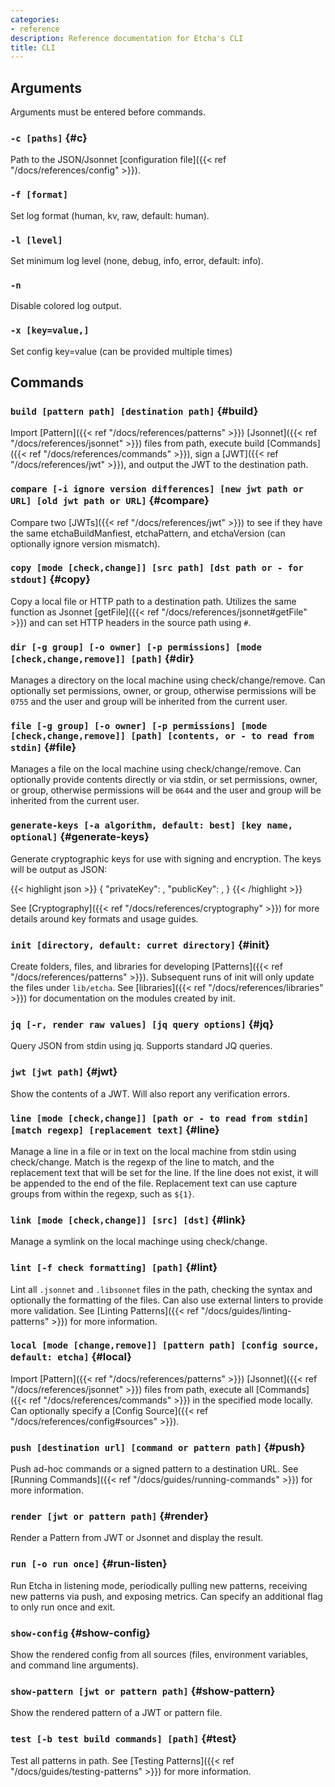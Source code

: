 ```yaml
---
categories:
- reference
description: Reference documentation for Etcha's CLI
title: CLI
---
```


## Arguments

Arguments must be entered before commands.

### `-c [paths]` {#c}

Path to the JSON/Jsonnet [configuration file]({{< ref "/docs/references/config" >}}).

### `-f [format]`

Set log format (human, kv, raw, default: human).

### `-l [level]`

Set minimum log level (none, debug, info, error, default: info).

### `-n`

Disable colored log output.

### `-x [key=value,]`

Set config key=value (can be provided multiple times)

## Commands

### `build [pattern path] [destination path]` {#build}

Import [Pattern]({{< ref "/docs/references/patterns" >}}) [Jsonnet]({{< ref "/docs/references/jsonnet" >}}) files from path, execute build [Commands]({{< ref "/docs/references/commands" >}}), sign a [JWT]({{< ref "/docs/references/jwt" >}}), and output the JWT to the destination path.

### `compare [-i ignore version differences] [new jwt path or URL] [old jwt path or URL]` {#compare}

Compare two [JWTs]({{< ref "/docs/references/jwt" >}}) to see if they have the same etchaBuildManfiest, etchaPattern, and etchaVersion (can optionally ignore version mismatch).

### `copy [mode [check,change]] [src path] [dst path or - for stdout]` {#copy}

Copy a local file or HTTP path to a destination path.  Utilizes the same function as Jsonnet [getFile]({{< ref "/docs/references/jsonnet#getFile" >}}) and can set HTTP headers in the source path using `#`.

### `dir [-g group] [-o owner] [-p permissions] [mode [check,change,remove]] [path]` {#dir}

Manages a directory on the local machine using check/change/remove.  Can optionally set permissions, owner, or group, otherwise permissions will be `0755` and the user and group will be inherited from the current user.

### `file [-g group] [-o owner] [-p permissions] [mode [check,change,remove]] [path] [contents, or - to read from stdin]` {#file}

Manages a file on the local machine using check/change/remove.  Can optionally provide contents directly or via stdin, or set permissions, owner, or group, otherwise permissions will be `0644` and the user and group will be inherited from the current user.

### `generate-keys [-a algorithm, default: best] [key name, optional]` {#generate-keys}

Generate cryptographic keys for use with signing and encryption.  The keys will be output as JSON:

{{< highlight json >}}
{
  "privateKey": <private key>,
  "publicKey": <public key>,
}
{{< /highlight >}}

See [Cryptography]({{< ref "/docs/references/cryptography" >}}) for more details around key formats and usage guides.

### `init [directory, default: curret directory]` {#init}

Create folders, files, and libraries for developing [Patterns]({{< ref "/docs/references/patterns" >}}).  Subsequent runs of init will only update the files under `lib/etcha`.  See [libraries]({{< ref "/docs/references/libraries" >}}) for documentation on the modules created by init.

### `jq [-r, render raw values] [jq query options]` {#jq}

Query JSON from stdin using jq.  Supports standard JQ queries.

### `jwt [jwt path]` {#jwt}

Show the contents of a JWT.  Will also report any verification errors.

### `line [mode [check,change]] [path or - to read from stdin] [match regexp] [replacement text]` {#line}

Manage a line in a file or in text on the local machine from stdin using check/change.  Match is the regexp of the line to match, and the replacement text that will be set for the line.  If the line does not exist, it will be appended to the end of the file.  Replacement text can use capture groups from within the regexp, such as `${1}`.

### `link [mode [check,change]] [src] [dst]` {#link}

Manage a symlink on the local machinge using check/change.

### `lint [-f check formatting] [path]` {#lint}

Lint all `.jsonnet` and `.libsonnet` files in the path, checking the syntax and optionally the formatting of the files.  Can also use external linters to provide more validation. See [Linting Patterns]({{< ref "/docs/guides/linting-patterns" >}}) for more information.

### `local [mode [change,remove]] [pattern path] [config source, default: etcha]` {#local}

Import [Pattern]({{< ref "/docs/references/patterns" >}}) [Jsonnet]({{< ref "/docs/references/jsonnet" >}}) files from path, execute all [Commands]({{< ref "/docs/references/commands" >}}) in the specified mode locally.  Can optionally specify a [Config Source]({{< ref "/docs/references/config#sources" >}}).

### `push [destination url] [command or pattern path]` {#push}

Push ad-hoc commands or a signed pattern to a destination URL.  See [Running Commands]({{< ref "/docs/guides/running-commands" >}}) for more information.

### `render [jwt or pattern path]` {#render}

Render a Pattern from JWT or Jsonnet and display the result.

### `run [-o run once]` {#run-listen}

Run Etcha in listening mode, periodically pulling new patterns, receiving new patterns via push, and exposing metrics.  Can specify an additional flag to only run once and exit.

### `show-config` {#show-config}

Show the rendered config from all sources (files, environment variables, and command line arguments).

### `show-pattern [jwt or pattern path]` {#show-pattern}

Show the rendered pattern of a JWT or pattern file.

### `test [-b test build commands] [path]` {#test}

Test all patterns in path.  See [Testing Patterns]({{< ref "/docs/guides/testing-patterns" >}}) for more information.
